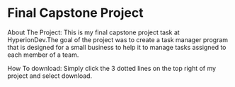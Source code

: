 # Final Capstone Project

About The Project: 
This is my final capstone project task at HyperionDev.The goal of the project was to create a task manager program that is designed for a small business to help it to manage tasks assigned to each member of a team.

How To download:
Simply click the 3 dotted lines on the top right of my project and select download.

